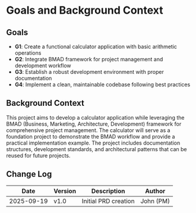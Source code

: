 # Goals and Background Context

## Goals
- **G1**: Create a functional calculator application with basic arithmetic operations
- **G2**: Integrate BMAD framework for project management and development workflow
- **G3**: Establish a robust development environment with proper documentation
- **G4**: Implement a clean, maintainable codebase following best practices

## Background Context
This project aims to develop a calculator application while leveraging the BMAD (Business, Marketing, Architecture, Development) framework for comprehensive project management. The calculator will serve as a foundation project to demonstrate the BMAD workflow and provide a practical implementation example. The project includes documentation structures, development standards, and architectural patterns that can be reused for future projects.

## Change Log
| Date | Version | Description | Author |
|------|---------|-------------|---------|
| 2025-09-19 | v1.0 | Initial PRD creation | John (PM) |
